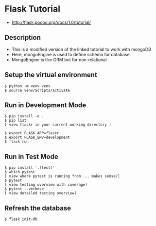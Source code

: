 # Flask Tutorial
- http://flask.pocoo.org/docs/1.0/tutorial/

## Description
- This is a modified version of the linked tutorial to work with mongoDB
- Here, mongoEngine is used to define schema for database
- MongoEngine is like ORM but for non-relational

## Setup the virtual environment
```Console
$ python -m venv venv
$ source venv/Scripts/activate
```


## Run in Development Mode
```Console
$ pip install -e .
$ pip list
[ view flaskr in your current working directory ]

$ export FLASK_APP=flaskr
$ export FLASK_ENV=development
$ flask run
```


## Run in Test Mode
```Console
$ pip install '.[test]'
$ which pytest
[ view where pytest is running from ... makes sense?]
$ pytest
[ view testing overview with coverage]
$ pytest --verbose
[ view detailed testing overview]
```

## Refresh the database
```console
$ flask init-db
```